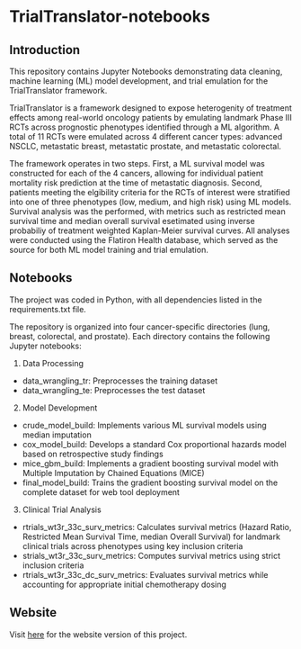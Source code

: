 # TrialTranslator-notebooks

## Introduction
This repository contains Jupyter Notebooks demonstrating data cleaning, machine learning (ML) model development, and trial emulation for the TrialTranslator framework. 

TrialTranslator is a framework designed to expose heterogenity of treatment effects among real-world oncology patients by emulating landmark Phase III RCTs across prognostic phenotypes identified through a ML algorithm. A total of 11 RCTs were emulated across 4 different cancer types: advanced NSCLC, metastatic breast, metastatic prostate, and metastatic colorectal. 

The framework operates in two steps. First, a ML survival model was constructed for each of the 4 cancers, allowing for individual patient mortality risk prediction at the time of metastatic diagnosis. Second, patients meeting the elgibility criteria for the RCTs of interest were stratified into one of three phenotypes (low, medium, and high risk) using ML models. Survival analysis was the performed, with metrics such as restricted mean survival time and median overall survival esetimated using inverse probabiliy of treatment weighted Kaplan-Meier survival curves. All analyses were conducted using the Flatiron Health database, which served as the source for both ML model training and trial emulation. 

## Notebooks
The project was coded in Python, with all dependencies listed in the requirements.txt file.

The repository is organized into four cancer-specific directories (lung, breast, colorectal, and prostate). Each directory contains the following Jupyter notebooks:

1. Data Processing 
  * data_wrangling_tr: Preprocesses the training dataset
  * data_wrangling_te: Preprocesses the test dataset

2. Model Development
  * crude_model_build: Implements various ML survival models using median imputation
  * cox_model_build: Develops a standard Cox proportional hazards model based on retrospective study findings
  * mice_gbm_build: Implements a gradient boosting survival model with Multiple Imputation by Chained Equations (MICE)
  * final_model_build: Trains the gradient boosting survival model on the complete dataset for web tool deployment

3. Clinical Trial Analysis
  * rtrials_wt3r_33c_surv_metrics: Calculates survival metrics (Hazard Ratio, Restricted Mean Survival Time, median Overall Survival) for landmark clinical trials across phenotypes using key inclusion criteria
  * strials_wt3r_33c_surv_metrics: Computes survival metrics using strict inclusion criteria
  * rtrials_wt3r_33c_dc_surv_metrics: Evaluates survival metrics while accounting for appropriate initial chemotherapy dosing

## Website
Visit [here](https://trialtranslator.com) for the website version of this project. 
